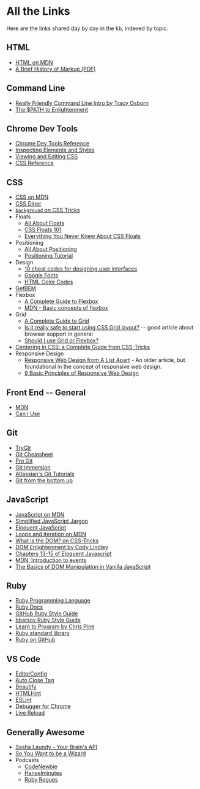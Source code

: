 # All the Links

Here are the links shared day by day in the kb, indexed by topic.

## HTML

* [HTML on MDN](https://developer.mozilla.org/en-US/docs/Web/HTML)
* [A Brief History of Markup (PDF)](a_brief_history_of_markup.pdf)

## Command Line

* [Really Friendly Command Line Intro by Tracy Osborn](https://hellowebbooks.com/learn-command-line/)
* [The $PATH to Enlightenment](http://alistapart.com/article/the-path-to-enlightenment)

## Chrome Dev Tools

* [Chrome Dev Tools Reference](https://developers.google.com/web/tools/chrome-devtools/)
* [Inspecting Elements and Styles](https://developers.google.com/web/tools/chrome-devtools/inspect-styles/)
* [Viewing and Editing CSS](https://developers.google.com/web/tools/chrome-devtools/css/)
* [CSS Reference](https://developers.google.com/web/tools/chrome-devtools/css/reference)

## CSS

* [CSS on MDN](https://developer.mozilla.org/en-US/docs/Web/CSS)
* [CSS Diner](https://flukeout.github.io/)
* [`background` on CSS Tricks](https://css-tricks.com/almanac/properties/b/background/)
* Floats
  * [All About Floats](https://css-tricks.com/all-about-floats/)
  * [CSS Floats 101](https://alistapart.com/article/css-floats-101)
  * [Everything You Never Knew About CSS Floats](https://designshack.net/articles/css/everything-you-never-knew-about-css-floats/)
* Positioning
  * [All About Positioning](https://css-tricks.com/absolute-relative-fixed-positioining-how-do-they-differ/)
  * [Positioning Tutorial](http://www.barelyfitz.com/screencast/html-training/css/positioning/)
* Design
  * [10 cheat codes for designing user interfaces](https://medium.com/sketch-app-sources/design-cheatsheet-274384775da9)
  * [Google Fonts](https://fonts.google.com/)
  * [HTML Color Codes](https://htmlcolorcodes.com/)
* [GetBEM](http://getbem.com/)
* Flexbox
  * [A Complete Guide to Flexbox](https://css-tricks.com/snippets/css/a-guide-to-flexbox/)
  * [MDN - Basic concepts of flexbox](https://developer.mozilla.org/en-US/docs/Web/CSS/CSS_Flexible_Box_Layout/Basic_Concepts_of_Flexbox)
* Grid
  * [A Complete Guide to Grid](https://css-tricks.com/snippets/css/complete-guide-grid/)
  * [Is it really safe to start using CSS Grid layout?](https://rachelandrew.co.uk/archives/2017/07/04/is-it-really-safe-to-start-using-css-grid-layout/) -- good article about browser support in general
  * [Should I use Grid or Flexbox?](https://rachelandrew.co.uk/archives/2016/03/30/should-i-use-grid-or-flexbox/)
* [Centering in CSS: a Complete Guide from CSS-Tricks](https://css-tricks.com/centering-css-complete-guide/)
* Responsive Design
  * [Responsive Web Design from A List Apart](https://alistapart.com/article/responsive-web-design) - An older article, but foundational in the concept of responsive web design.
  * [9 Basic Principles of Responsive Web Design](http://blog.froont.com/9-basic-principles-of-responsive-web-design/)

## Front End -- General

* [MDN](https://developer.mozilla.org/en-US/)
* [Can I Use](http://caniuse.com/)

## Git

* [TryGit](https://try.github.io)
* [Git Cheatsheet](http://ndpsoftware.com/git-cheatsheet.html)
* [Pro Git](http://git-scm.com/book/en/v2)
* [Git Immersion](http://gitimmersion.com/)
* [Atlassian's Git Tutorials](https://www.atlassian.com/git/tutorials)
* [Git from the bottom up](https://jwiegley.github.io/git-from-the-bottom-up/)

## JavaScript

* [JavaScript on MDN](https://developer.mozilla.org/en-US/docs/Web/JavaScript)
* [Simplified JavaScript Jargon](http://jargon.js.org/)
* [Eloquent JavaScript](https://eloquentjavascript.net/)
* [Loops and iteration on MDN](https://developer.mozilla.org/en-US/docs/Web/JavaScript/Guide/Loops_and_iteration)
* [What is the DOM? on CSS-Tricks](https://css-tricks.com/dom/)
* [DOM Enlightenment by Cody Lindley](http://www.domenlightenment.com/)
* [Chapters 13-15 of Eloquent Javascript](https://eloquentjavascript.net/)
* [MDN: Introduction to events](https://developer.mozilla.org/en-US/docs/Learn/JavaScript/Building_blocks/Events)
* [The Basics of DOM Manipulation in Vanilla JavaScript](https://www.sitepoint.com/dom-manipulation-vanilla-javascript-no-jquery/)

## Ruby

- [Ruby Programming Language](https://www.ruby-lang.org/en/)
- [Ruby Docs](http://ruby-doc.org/core-2.5.0/)
- [GitHub Ruby Style Guide](https://github.com/github/rubocop-github/blob/master/STYLEGUIDE.md)
- [bbatsov Ruby Style Guide](https://github.com/bbatsov/ruby-style-guide#source-code-layout)
- [Learn to Program by Chris Pine](https://pine.fm/LearnToProgram/)
- [Ruby standard library](http://ruby-doc.org/stdlib-2.5.0/)
- [Ruby on GitHub](https://github.com/topics/ruby)

## VS Code

* [EditorConfig](https://marketplace.visualstudio.com/items?itemName=EditorConfig.EditorConfig)
* [Auto Close Tag](https://marketplace.visualstudio.com/items?itemName=formulahendry.auto-close-tag)
* [Beautify](https://marketplace.visualstudio.com/items?itemName=HookyQR.beautify)
* [HTMLHint](https://marketplace.visualstudio.com/items?itemName=mkaufman.HTMLHint)
* [ESLint](https://marketplace.visualstudio.com/items?itemName=dbaeumer.vscode-eslint)
* [Debugger for Chrome](https://marketplace.visualstudio.com/items?itemName=msjsdiag.debugger-for-chrome)
* [Live Reload](https://marketplace.visualstudio.com/items?itemName=ritwickdey.LiveServer)


## Generally Awesome

* [Sasha Laundy - Your Brain's API](https://www.youtube.com/watch?v=hY14Er6JX2s)
* [So You Want to be a Wizard](https://jvns.ca/wizard-zine.pdf)
* Podcasts
  * [CodeNewbie](https://www.codenewbie.org/podcast)
  * [Hanselminutes](https://www.hanselminutes.com/)
  * [Ruby Rogues](https://devchat.tv/ruby-rogues)
